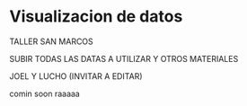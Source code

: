 # Visualizacion de datos
TALLER SAN MARCOS

SUBIR TODAS LAS DATAS A UTILIZAR Y OTROS MATERIALES

JOEL Y LUCHO (INVITAR A EDITAR)

comin soon raaaaa
